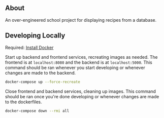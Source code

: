 ## About

An over-engineered school project for displaying recipes from a database.

## Developing Locally

Required: [Install Docker](https://docs.docker.com/engine/install/)

Start up backend and frontend services, recreating images as needed.
The frontend is at `localhost:8080` and the backend is at `localhost:5000`.
This command should be ran whenever you start developing or whenever changes are made to the backend.

```bash
docker-compose up --force-recreate
```

Close frontend and backend services, cleaning up images.
This command should be ran once you're done developing or whenever changes are made to the dockerfiles.

```bash
docker-compose down --rmi all
```